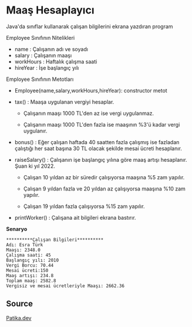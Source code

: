 # Maaş Hesaplayıcı

Java'da sınıflar kullanarak	çalışan bilgilerini ekrana yazdıran program

Employee Sınıfının Nitelikleri

- name : Çalışanın adı ve soyadı
- salary : Çalışanın maaşı
- workHours : Haftalık çalışma saati
- hireYear : İşe başlangıç yılı

Employee Sınıfının Metotları

- Employee(name,salary,workHours,hireYear): constructor metot


- tax() : Maaşa uygulanan vergiyi hesaplar.
  
    - Çalışanın maaşı 1000 TL'den az ise vergi uygulanmaz.
  
    - Çalışanın maaşı 1000 TL'den fazla ise maaşının %3'ü kadar vergi uygulanır.


- bonus() : Eğer çalışan haftada 40 saatten fazla çalışmış ise fazladan çalıştığı her saat başına 30 TL olacak şekilde mesai ücreti hesaplanır.


- raiseSalary() : Çalışanın işe başlangıç yılına göre maaş artışı hesaplanır. Şuan ki yıl 2022.
  
    - Çalışan 10 yıldan az bir süredir çalışıyorsa maaşına %5 zam yapılır.
 
    - Çalışan 9 yıldan fazla ve 20 yıldan az çalışıyorsa maaşına %10 zam yapılır.
  
    - Çalışan 19 yıldan fazla çalışıyorsa %15 zam yapılır.


- printWorker() : Çalışana ait bilgileri ekrana bastırır.

**Senaryo**

```
**********Çalışan Bilgileri**********
Adı: Esra Türk
Maaşı: 2348.0
Çalışma saati: 45
Başlangıç yılı: 2010
Vergi Borcu: 70.44
Mesai ücreti:150
Maaş artışı: 234.8
Toplam maaş: 2582.8
Vergisiz ve mesai ücretleriyle Maaşı: 2662.36

```

## Source

[Patika.dev](https://www.patika.dev/tr)